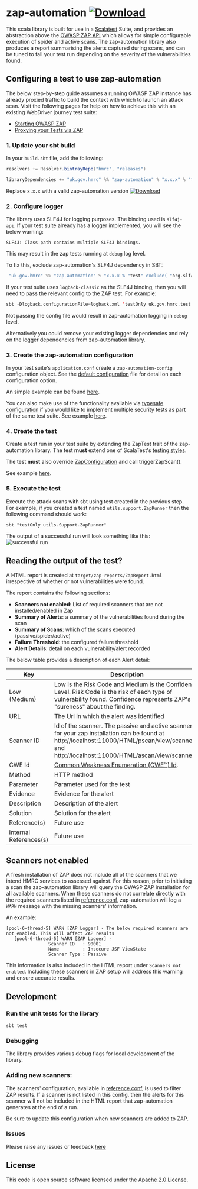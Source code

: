 # zap-automation  [ ![Download](https://api.bintray.com/packages/hmrc/releases/zap-automation/images/download.svg) ](https://bintray.com/hmrc/releases/zap-automation/_latestVersion)

This scala library is built for use in a [Scalatest](http://www.scalatest.org/) Suite, and provides an abstraction above the [OWASP ZAP API](https://www.owasp.org/index.php/OWASP_Zed_Attack_Proxy_Project) which allows for simple configurable execution of spider and active scans. The zap-automation library also produces a report summarising the alerts captured during scans, and can be tuned to fail your test run depending on the severity of the vulnerabilities found.

## Configuring a test to use zap-automation
The below step-by-step guide assumes a running OWASP ZAP instance has already proxied traffic to build the context with which to launch an attack scan.  Visit the following pages for help on how to achieve this with an existing WebDriver journey test suite:
- [Starting OWASP ZAP](https://github.com/hmrc/zap-automation/wiki/Starting-OWASP-ZAP-for-use-with-zap-automation)
- [Proxying your Tests via ZAP](https://github.com/hmrc/zap-automation/wiki/Configure-Tests-to-proxy-via-OWASP-ZAP)

### 1. Update your sbt build
In your `build.sbt` file, add the following:

```scala
resolvers += Resolver.bintrayRepo("hmrc", "releases")

libraryDependencies += "uk.gov.hmrc" %% "zap-automation" % "x.x.x" % "test"
```
Replace `x.x.x` with a valid zap-automation version [ ![Download](https://api.bintray.com/packages/hmrc/releases/zap-automation/images/download.svg) ](https://bintray.com/hmrc/releases/zap-automation/_latestVersion)

### 2. Configure logger
The library uses SLF4J for logging purposes. The binding used is `slf4j-api`. If your test suite already has 
a logger implemented, you will see the below warning:

```SLF4J: Class path contains multiple SLF4J bindings.```

This may result in the zap tests running at `debug` log level. 

To fix this, exclude zap-automation's SLF4J dependency in SBT: 

```scala
 "uk.gov.hmrc" %% "zap-automation" % "x.x.x % "test" exclude( "org.slf4j","slf4j-api")
```
If your test suite uses `logback-classic` as the SLF4J binding, then you will need to pass the relevant config to the ZAP test.  For example:
```scala
sbt -Dlogback.configurationFile=logback.xml 'testOnly uk.gov.hmrc.test.ui.cucumber.utils.ZAPRunner'
```
Not passing the config file would result in zap-automation logging in `debug` level.

Alternatively you could remove your existing logger dependencies and rely on the logger dependencies from zap-automation library. 

### 3. Create the zap-automation configuration
In your test suite's `application.conf` create a `zap-automation-config` configuration object.  See the [default configuration](src/main/resources/reference.conf) file for detail on each configuration option.

An simple example can be found [here](examples/singleConfigExample/resources/singleConfigExampleApplication.conf).

You can also make use of the functionality available via [typesafe configuration](https://github.com/lightbend/config) if you would like to implement multiple security tests as part of the same test suite.  See example [here](examples/multipleConfigExample/resources/multipleConfigExampleApplication.conf).

### 4. Create the test
Create a test run in your test suite by extending the ZapTest trait of the zap-automation library. The test **must** extend one of ScalaTest's [testing styles](http://www.scalatest.org/user_guide/selecting_a_style).

The test **must** also override [ZapConfiguration](src/main/scala/uk/gov/hmrc/zap/config/ZapConfiguration.scala) and call triggerZapScan().

See example [here](examples/singleConfigExample/SingleConfigExampleRunner.scala).

### 5. Execute the test
Execute the attack scans with sbt using test created in the previous step.  For example, if you created a test named `utils.support.ZapRunner` then the following command should work:

```sbt "testOnly utils.Support.ZapRunner"```

The output of a successful run will look something like this:
![successful run](images/console-from-successful-run.png)

## Reading the output of the test?
A HTML report is created at `target/zap-reports/ZapReport.html` irrespective of whether or not vulnerabilities were found.

The report contains the following sections:
- **Scanners not enabled**: List of required scanners that are not installed/enabled in Zap 
- **Summary of Alerts**: a summary of the vulnerabilities found during the scan
- **Summary of Scans**: which of the scans executed (passive/spider/active)
- **Failure Threshold**: the configured failure threshold
- **Alert Details**: detail on each vulnerability/alert recorded

The below table provides a description of each Alert detail:


| Key | Description |
| --- | --- |
| Low (Medium)  | Low is the Risk Code  and Medium is the Confidence Level. Risk Code is the risk of each type of vulnerability found. Confidence represents ZAP's "sureness" about the finding.|
| URL      | The Url in which the alert was identified      |
| Scanner ID | Id of the scanner. The passive and active scanners for your zap installation can be found at http://localhost:11000/HTML/pscan/view/scanners/ and http://localhost:11000/HTML/ascan/view/scanners/       |
| CWE Id | [Common Weakness Enumeration (CWE™) Id](https://cwe.mitre.org/about/faq.html).      |
| Method | HTTP method      |
| Parameter | Parameter used for the test      |
| Evidence | Evidence for the alert      |
| Description | Description of the alert      |
| Solution | Solution for the alert      |
| Reference(s) | Future use      |
| Internal References(s) | Future use      |

## Scanners not enabled
A fresh installation of ZAP does not include all of the scanners that we intend HMRC services to assessed against. For this reason, prior to initiating a scan the zap-automation library will query the OWASP ZAP installation for all available scanners. When these scanners do not correlate directly with
the required scanners listed in [reference.conf](src/main/resources/reference.conf), zap-automation will log a `WARN` message 
with the missing scanners' information.

An example:
 ```
 [pool-6-thread-5] WARN [ZAP Logger] - The below required scanners are not enabled. This will affect ZAP results
    [pool-6-thread-5] WARN [ZAP Logger] - 
                 Scanner ID   : 90001
                 Name         : Insecure JSF ViewState
                 Scanner Type : Passive
  ```
                 
This information is also included in the HTML report under `Scanners not enabled`. Including these scanners in ZAP 
setup will address this warning and ensure accurate results.  


## Development
### Run the unit tests for the library
```scala
sbt test
```

### Debugging
The library provides various debug flags for local development of the library.

### Adding new scanners:
The scanners' configuration, available in [reference.conf](src/main/resources/reference.conf), is used to filter ZAP results. 
If a scanner is not listed in this config, then the alerts for this scanner will not be included in the HTML report that zap-automation generates at the end of a run.

Be sure to update this configuration when new scanners are added to ZAP. 

### Issues
Please raise any issues or feedback [here](issues/)

## License
This code is open source software licensed under the [Apache 2.0 License]("http://www.apache.org/licenses/LICENSE-2.0.html").
